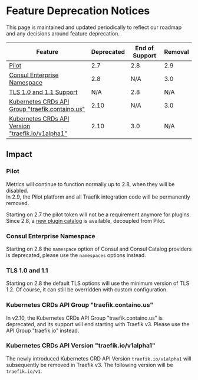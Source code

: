 # Feature Deprecation Notices

This page is maintained and updated periodically to reflect our roadmap and any decisions around feature deprecation.

| Feature                                                                                             | Deprecated | End of Support | Removal |
|-----------------------------------------------------------------------------------------------------|------------|----------------|---------|
| [Pilot](#pilot)                                                                                     | 2.7        | 2.8            | 2.9     |
| [Consul Enterprise Namespace](#consul-enterprise-namespace)                                         | 2.8        | N/A            | 3.0     |
| [TLS 1.0 and 1.1 Support](#tls-10-and-11)                                                           | N/A        | 2.8            | N/A     |
| [Kubernetes CRDs API Group "traefik.containo.us"](#kubernetes-crds-api-group-traefikcontainous)     | 2.10       | N/A            | 3.0     |
| [Kubernetes CRDs API Version "traefik.io/v1alpha1"](#kubernetes-crds-api-version-traefikiov1alpha1) | 2.10       | 3.0            | N/A     |

## Impact

### Pilot

Metrics will continue to function normally up to 2.8, when they will be disabled.  
In 2.9, the Pilot platform and all Traefik integration code will be permanently removed.

Starting on 2.7 the pilot token will not be a requirement anymore for plugins.  
Since 2.8, a [new plugin catalog](https://plugins.traefik.io) is available, decoupled from Pilot.

### Consul Enterprise Namespace

Starting on 2.8 the `namespace` option of Consul and Consul Catalog providers is deprecated, 
please use the `namespaces` options instead.  

### TLS 1.0 and 1.1

Starting on 2.8 the default TLS options will use the minimum version of TLS 1.2. Of course, it can still be overridden with custom configuration.  

### Kubernetes CRDs API Group "traefik.containo.us"

In v2.10, the Kubernetes CRDs API Group "traefik.containo.us" is deprecated, and its support will end starting with Traefik v3. Please use the API Group "traefik.io" instead.

### Kubernetes CRDs API Version "traefik.io/v1alpha1"

The newly introduced Kubernetes CRD API Version `traefik.io/v1alpha1` will subsequently be removed in Traefik v3. The following version will be `traefik.io/v1`.
